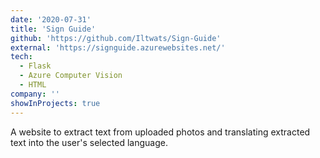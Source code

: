 ```yaml
---
date: '2020-07-31'
title: 'Sign Guide'
github: 'https://github.com/Iltwats/Sign-Guide'
external: 'https://signguide.azurewebsites.net/'
tech:
  - Flask
  - Azure Computer Vision
  - HTML
company: ''
showInProjects: true
---
```


A website to extract text from uploaded photos and translating extracted text into the user's selected language.
